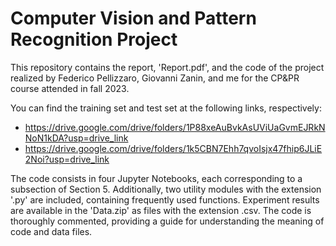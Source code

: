 # Computer Vision and Pattern Recognition Project

This repository contains the report, 'Report.pdf', and the code of the project realized by Federico Pellizzaro, Giovanni Zanin, and me for the CP&PR course attended in fall 2023.

You can find the training set and test set at the following links, respectively:
- https://drive.google.com/drive/folders/1P88xeAuBvkAsUViUaGvmEJRkNNoN1kDA?usp=drive_link
- https://drive.google.com/drive/folders/1k5CBN7Ehh7qvoIsjx47fhip6JLiE2Noi?usp=drive_link

The code consists in four Jupyter Notebooks, each corresponding
to a subsection of Section 5. Additionally, two utility modules with the extension
'.py' are included, containing frequently used functions. Experiment results are
available in the 'Data.zip' as files with the extension .csv. The code is thoroughly commented,
providing a guide for understanding the meaning of code and data files. 
